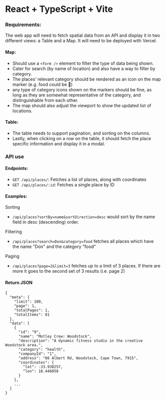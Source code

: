 # React + TypeScript + Vite

### Requirements:

The web app will need to fetch spatial data from an API and display it in two different views: a Table and a Map.
It will need to be deployed with Vercel.

#### Map:

-   Should use a `<form />` element to filter the type of data being shown.
-   Cater for search (by name of location) and also have a way to filter by category.
-   The places’ relevant category should be rendered as an icon on the map marker (e.g. food could be 🍔)
-   any type of category icons shown on the markers should be fine, as long as they are somewhat representative of the category, and distinguishable from each other.
-   The map should also adjust the viewport to show the updated list of locations.

#### Table:

-   The table needs to support pagination, and sorting on the columns.
-   Lastly, when clicking on a row on the table, it should fetch the place specific information
    and display it in a modal.

### API use

#### Endpoints:

-   `GET /api/places/`: Fetches a list of places, along with coordinates
-   `GET /api/places/:id`: Fetches a single place by ID

#### Examples:

Sorting

-   `/api/places?sortBy=name&sortDirection=desc` would sort by the name field in desc (descending) order.

Filtering

-   `/api/places?search=Don&category=food` fetches all places which have the name "Don" and the category "food"

Paging

-   `/api/places?page=2&limit=3` fetches up to a limit of 3 places. If there are more it goes to the second
    set of 3 results (i.e. page 2)

#### Return JSON

```
{
  "meta": {
    "limit": 100,
    "page": 1,
    "totalPages": 1,
    "totalItems": 81
  },
  "data": [
    {
      "id": "9",
      "name": "Motley Crew: Woodstock",
      "description": "A dynamic fitness studio in the creative Woodstock area.",
      "category": "health",
      "companyId": "1",
      "address": "66 Albert Rd, Woodstock, Cape Town, 7915",
      "coordinates": {
        "lat": -33.930257,
        "lon": 18.446058
      }
    },
	...
  ]
}
```
